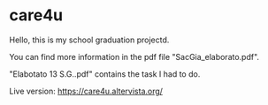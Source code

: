 # care4u
Hello,
this is my school graduation projectd.

You can find more information in the pdf file "SacGia_elaborato.pdf".

"Elabotato 13 S.G..pdf" contains the task I had to do.

Live version: https://care4u.altervista.org/
